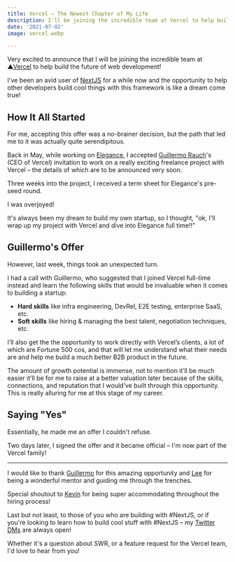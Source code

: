 ```yaml
---
title: Vercel – The Newest Chapter of My Life
description: I'll be joining the incredible team at Vercel to help build the future of web development.
date: '2021-07-02'
image: vercel.webp

---
```




Very excited to announce that I will be joining the incredible team at ▲[Vercel](https://vercel.com/) to help build the future of web development!

I've been an avid user of [NextJS](https://nextjs.org/) for a while now and the opportunity to help other developers build cool things with this framework is like a dream come true!



## How It All Started

For me, accepting this offer was a no-brainer decision, but the path that led me to it was actually quite serendipitous.

Back in May, while working on [Elegance](/blog/elegance), I accepted [Guillermo Rauch](https://twitter.com/rauchg)'s (CEO of Vercel) invitation to work on a really exciting freelance project with Vercel – the details of which are to be announced very soon.

Three weeks into the project, I received a term sheet for Elegance's pre-seed round.

I was overjoyed!

It's always been my dream to build my own startup, so I thought, "ok, I'll wrap up my project with Vercel and dive into Elegance full time!!" 



## Guillermo's Offer

However, last week, things took an unexpected turn.

I had a call with Guillermo, who suggested that I joined Vercel full-time instead and learn the following skills that would be invaluable when it comes to building a startup:

- **Hard skills** like infra engineering, DevRel, E2E testing, enterprise SaaS, etc.
- **Soft skills** like hiring & managing the best talent, negotiation techniques, etc.

I’ll also get the the opportunity to work directly with Vercel’s clients, a lot of which are Fortune 500 cos, and that will let me understand what their needs are and help me build a much better B2B product in the future.

The amount of growth potential is immense, not to mention it’ll be much easier it’ll be for me to raise at a better valuation later because of the skills, connections, and reputation that I would’ve built through this opportunity. This is really alluring for me at this stage of my career.



## Saying "Yes"

Essentially, he made me an offer I couldn't refuse.

Two days later, I signed the offer and it became official – I'm now part of the Vercel family!

___

I would like to thank [Guillermo](https://twitter.com/rauchg) for this amazing opportunity and [Lee](https://twitter.com/leeerob) for being a wonderful mentor and guiding me through the trenches.

Special shoutout to [Kevin](https://twitter.com/kevinvangundy) for being super accommodating throughout the hiring process!

Last but not least, to those of you who are building with #NextJS, or if you're looking to learn how to build cool stuff with #NextJS – my [Twitter DMs](https://twitter.com/steventey) are always open! 

Whether it's a question about SWR, or a feature request for the Vercel team, I'd love to hear from you!